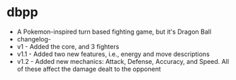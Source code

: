 # dbpp
- A Pokemon-inspired turn based fighting game, but it's Dragon Ball
- changelog-
- v1 - Added the core, and 3 fighters
- v1.1 - Added two new features, i.e., energy and move descriptions
- v1.2 - Added new mechanics: Attack, Defense, Accuracy, and Speed. All of these affect the damage dealt to the opponent
